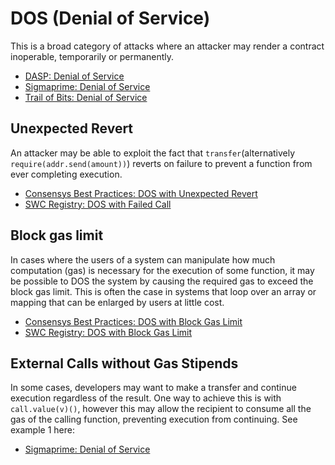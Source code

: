 # DOS (Denial of Service)

This is a broad category of attacks where an attacker may render a contract inoperable, temporarily or permanently.

- [DASP: Denial of Service](https://www.dasp.co/#item-5)
- [Sigmaprime: Denial of Service](https://blog.sigmaprime.io/solidity-security.html#dos)
- [Trail of Bits: Denial of Service](https://github.com/crytic/not-so-smart-contracts/tree/master/denial_of_service)

## Unexpected Revert

An attacker may be able to exploit the fact that `transfer`(alternatively `require(addr.send(amount))`) reverts on failure to prevent a function from ever completing execution.

- [Consensys Best Practices: DOS with Unexpected Revert](https://consensys.github.io/smart-contract-best-practices/attacks/denial-of-service/#dos-with-unexpected-revert)
- [SWC Registry: DOS with Failed Call](https://swcregistry.io/docs/SWC-113)

## Block gas limit

In cases where the users of a system can manipulate how much computation (gas) is necessary for the execution of some function, it may be possible to DOS the system by causing the required gas to exceed the block gas limit. This is often the case in systems that loop over an array or mapping that can be enlarged by users at little cost.

- [Consensys Best Practices: DOS with Block Gas Limit](https://consensys.github.io/smart-contract-best-practices/attacks/denial-of-service/#dos-with-block-gas-limit)
- [SWC Registry: DOS with Block Gas Limit](https://swcregistry.io/docs/SWC-128)

## External Calls without Gas Stipends

In some cases, developers may want to make a transfer and continue execution regardless of the result. One way to achieve this is with `call.value(v)()`, however this may allow the recipient to consume all the gas of the calling function, preventing execution from continuing. See example 1 here:

- [Sigmaprime: Denial of Service](https://blog.sigmaprime.io/solidity-security.html#dos)
